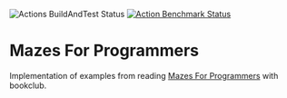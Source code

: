 ![Actions BuildAndTest Status](https://github.com/jdthomas/mazes_for_programmers/actions/workflows/cmake.yml/badge.svg)
[![Action Benchmark Status](https://github.com/jdthomas/mazes_for_programmers/actions/workflows/benchmark.yml/badge.svg)](https://jdthomas.github.io/mazes_for_programmers/dev/bench/)

# Mazes For Programmers

Implementation of examples from reading [Mazes For Programmers](https://www.goodreads.com/book/show/25069349-mazes-for-programmers) with bookclub.
